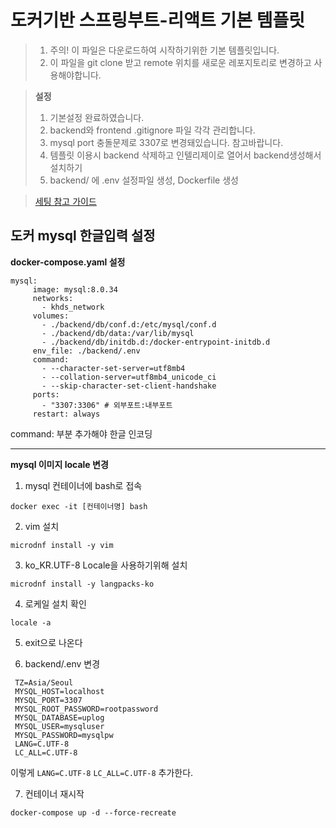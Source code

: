 # 도커기반 스프링부트-리액트 기본 템플릿
> 1. 주의! 이 파일은 다운로드하여 시작하기위한 기본 템플릿입니다.
> 2. 이 파일을 git clone 받고 remote 위치를 새로운 레포지토리로 변경하고 사용해야합니다.

> **설정**
> 1. 기본설정 완료하였습니다.
> 2. backend와 frontend .gitignore 파일 각각 관리합니다.
> 3. mysql port 충돌문제로 3307로 변경돼있습니다. 참고바랍니다.
> 4. 템플릿 이용시 backend 삭제하고 인텔리제이로 열어서 backend생성해서 설치하기
> 5. backend/ 에 .env 설정파일 생성, Dockerfile 생성

> [세팅 참고 가이드](https://khdscor.tistory.com/116)

## 도커 mysql 한글입력 설정

**docker-compose.yaml 설정**
```
mysql:
     image: mysql:8.0.34
     networks:
       - khds_network
     volumes:
       - ./backend/db/conf.d:/etc/mysql/conf.d
       - ./backend/db/data:/var/lib/mysql
       - ./backend/db/initdb.d:/docker-entrypoint-initdb.d
     env_file: ./backend/.env
     command:
       - --character-set-server=utf8mb4
       - --collation-server=utf8mb4_unicode_ci
       - --skip-character-set-client-handshake
     ports:
       - "3307:3306" # 외부포트:내부포트
     restart: always
```
command: 부분 추가해야 한글 인코딩

---

**mysql 이미지 locale 변경**

1. mysql 컨테이너에 bash로 접속
```
docker exec -it [컨테이너명] bash
```

2. vim 설치
```
microdnf install -y vim
```
3. ko_KR.UTF-8 Locale을 사용하기위해 설치
```
microdnf install -y langpacks-ko
```
4. 로케일 설치 확인 
```
locale -a
```
5. exit으로 나온다

6. backend/.env 변경
```
 TZ=Asia/Seoul
 MYSQL_HOST=localhost
 MYSQL_PORT=3307
 MYSQL_ROOT_PASSWORD=rootpassword
 MYSQL_DATABASE=uplog
 MYSQL_USER=mysqluser
 MYSQL_PASSWORD=mysqlpw
 LANG=C.UTF-8
 LC_ALL=C.UTF-8
```
이렇게
`LANG=C.UTF-8`
`LC_ALL=C.UTF-8`
추가한다.

7. 컨테이너 재시작
```
docker-compose up -d --force-recreate
```



